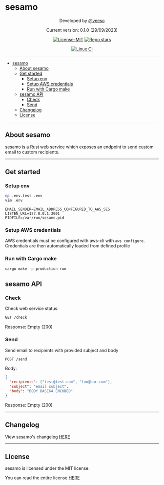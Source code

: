 # sesamo

<p align="center">Developed by <a href="https://veeso.dev/" target="_blank">@veeso</a></p>
<p align="center">Current version: 0.1.0 (29/09/2023)</p>

<p align="center">
  <a href="https://opensource.org/license/mit/"
    ><img
      src="https://img.shields.io/badge/License-MIT-teal.svg"
      alt="License-MIT"
  /></a>
  <a href="https://github.com/veeso-dev/sesamo/stargazers"
    ><img
      src="https://img.shields.io/github/stars/veeso-dev/sesamo.svg"
      alt="Repo stars"
  /></a>
</p>
<p align="center">
  <a href="https://github.com/veeso-dev/sesamo/actions"
    ><img
      src="https://github.com/veeso-dev/sesamo/workflows/build-test/badge.svg"
      alt="Linux CI"
  /></a>
</p>

---

- [sesamo](#sesamo)
  - [About sesamo](#about-sesamo)
  - [Get started](#get-started)
    - [Setup env](#setup-env)
    - [Setup AWS credentials](#setup-aws-credentials)
    - [Run with Cargo make](#run-with-cargo-make)
  - [sesamo API](#sesamo-api)
    - [Check](#check)
    - [Send](#send)
  - [Changelog](#changelog)
  - [License](#license)

---

## About sesamo

sesamo is a Rust web service which exposes an endpoint to send custom email to custom recipients.

---

## Get started

### Setup env

```sh
cp .env.test .env
vim .env
```

```env
EMAIL_SENDER=EMAIL_ADDRESS_CONFIGURED_TO_AWS_SES
LISTEN_URL=127.0.0.1:3001
PIDFILE=/var/run/sesamo.pid
```

### Setup AWS credentials

AWS credentials must be configured with aws-cli with `aws configure`.
Credentials are then automatically loaded from defined profile

### Run with Cargo make

```sh
cargo make -p production run
```

## sesamo API

### Check

Check web service status:

```txt
GET /check
```

Response: Empty (200)

### Send

Send email to recipients with provided subject and body

```txt
POST /send
```

Body:

```json
{
  "recipients": ["test@test.com", "foo@bar.com"],
  "subject": "email subject",
  "body": "BODY BASE64 ENCODED"
}
```

Response: Empty (200)

---

## Changelog

View sesamo's changelog [HERE](CHANGELOG.md)

---

## License

sesamo is licensed under the MIT license.

You can read the entire license [HERE](LICENSE)
